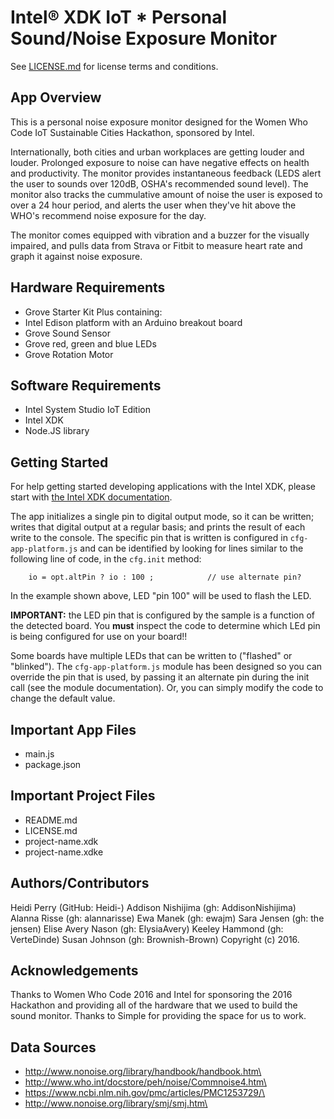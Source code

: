 Intel® XDK IoT * Personal Sound/Noise Exposure Monitor
=============================================
See [LICENSE.md](LICENSE.md) for license terms and conditions.

App Overview
------------
This is a personal noise exposure monitor designed for the Women Who Code IoT Sustainable Cities Hackathon, sponsored by Intel.

Internationally, both cities and urban workplaces are getting louder and louder. Prolonged exposure to noise can have negative effects on health and productivity. The monitor provides instantaneous feedback (LEDS alert the user to sounds over 120dB, OSHA's recommended sound level). The monitor also tracks the cummulative amount of noise the user is exposed to over a 24 hour period, and alerts the user when they've hit above the WHO's recommend noise exposure for the day.

The monitor comes equipped with vibration and a buzzer for the visually impaired, and pulls data from Strava or Fitbit to measure heart rate and graph it against noise exposure.

Hardware Requirements
------------
* Grove Starter Kit Plus containing:
* Intel Edison platform with an Arduino breakout board
* Grove Sound Sensor
* Grove red, green and blue LEDs
* Grove Rotation Motor

Software Requirements
------------
* Intel System Studio IoT Edition
* Intel XDK
* Node.JS library


Getting Started
------------
For help getting started developing applications with the
Intel XDK, please start with
[the Intel XDK documentation](https://software.intel.com/en-us/xdk/docs).

The app initializes a single pin to digital output mode, so it can be written;
writes that digital output at a regular basis; and prints the result of each
write to the console. The specific pin that is written is configured in
`cfg-app-platform.js` and can be identified by looking for lines similar to the
following line of code, in the `cfg.init` method:

~~~~~~~~~~~~~~~~~~~~~~~~~~~~~~~~~~~~~~~~~~~~~~~~~~~~~~~~~~~~~~~~~~~~~~~~~~~~~~~~
    io = opt.altPin ? io : 100 ;            // use alternate pin?
~~~~~~~~~~~~~~~~~~~~~~~~~~~~~~~~~~~~~~~~~~~~~~~~~~~~~~~~~~~~~~~~~~~~~~~~~~~~~~~~

In the example shown above, LED "pin 100" will be used to flash the LED.

**IMPORTANT:** the LED pin that is configured by the sample is a function of the
detected board. You **must** inspect the code to determine which LEd pin is being
configured for use on your board!!

Some boards have multiple LEDs that can be written to ("flashed" or "blinked").
The `cfg-app-platform.js` module has been designed so you can override the pin
that is used, by passing it an alternate pin during the init call (see the module
documentation). Or, you can simply modify the code to change the default value.

Important App Files
--------------------------
* main.js
* package.json

Important Project Files
------------------------------
* README.md
* LICENSE.md
* project-name.xdk
* project-name.xdke


Authors/Contributors
----------------------------
Heidi Perry (GitHub: Heidi-)
Addison Nishijima (gh: AddisonNishijima)
Alanna Risse (gh: alannarisse)
Ewa Manek (gh: ewajm)
Sara Jensen (gh: the jensen)
Elise Avery Nason (gh: ElysiaAvery)
Keeley Hammond (gh: VerteDinde)
Susan Johnson (gh: Brownish-Brown)
Copyright (c) 2016.

Acknowledgements
----------------------------
Thanks to Women Who Code 2016 and Intel for sponsoring the 2016 Hackathon and 
providing all of the hardware that we used to build the sound monitor.
Thanks to Simple for providing the space for us to work.

Data Sources
----------------------------
* http://www.nonoise.org/library/handbook/handbook.htm\
* http://www.who.int/docstore/peh/noise/Commnoise4.htm\
* https://www.ncbi.nlm.nih.gov/pmc/articles/PMC1253729/\
* http://www.nonoise.org/library/smj/smj.htm\
